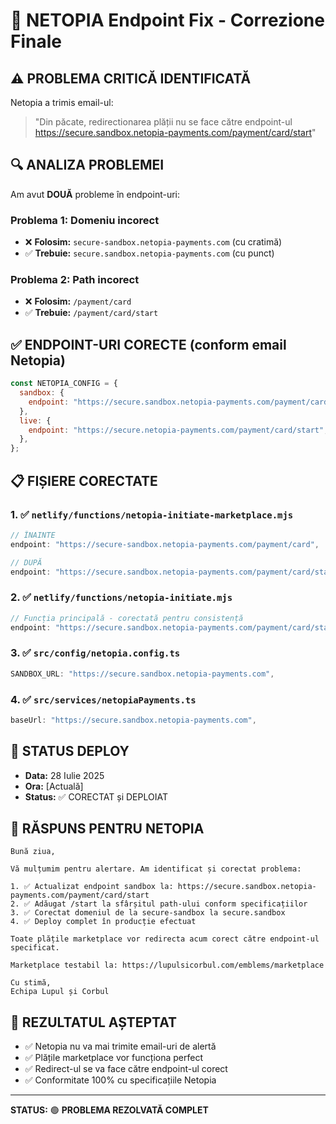 # 🏪 NETOPIA Endpoint Fix - Correzione Finale

## ⚠️ PROBLEMA CRITICĂ IDENTIFICATĂ

Netopia a trimis email-ul:

> "Din păcate, redirectionarea plății nu se face către endpoint-ul https://secure.sandbox.netopia-payments.com/payment/card/start"

## 🔍 ANALIZA PROBLEMEI

Am avut **DOUĂ** probleme în endpoint-uri:

### Problema 1: Domeniu incorect

- ❌ **Folosim:** `secure-sandbox.netopia-payments.com` (cu cratimă)
- ✅ **Trebuie:** `secure.sandbox.netopia-payments.com` (cu punct)

### Problema 2: Path incorect

- ❌ **Folosim:** `/payment/card`
- ✅ **Trebuie:** `/payment/card/start`

## ✅ ENDPOINT-URI CORECTE (conform email Netopia)

```javascript
const NETOPIA_CONFIG = {
  sandbox: {
    endpoint: "https://secure.sandbox.netopia-payments.com/payment/card/start",
  },
  live: {
    endpoint: "https://secure.netopia-payments.com/payment/card/start",
  },
};
```

## 📋 FIȘIERE CORECTATE

### 1. ✅ `netlify/functions/netopia-initiate-marketplace.mjs`

```javascript
// ÎNAINTE
endpoint: "https://secure-sandbox.netopia-payments.com/payment/card",

// DUPĂ
endpoint: "https://secure.sandbox.netopia-payments.com/payment/card/start",
```

### 2. ✅ `netlify/functions/netopia-initiate.mjs`

```javascript
// Funcția principală - corectată pentru consistență
endpoint: "https://secure.sandbox.netopia-payments.com/payment/card/start",
```

### 3. ✅ `src/config/netopia.config.ts`

```typescript
SANDBOX_URL: "https://secure.sandbox.netopia-payments.com",
```

### 4. ✅ `src/services/netopiaPayments.ts`

```typescript
baseUrl: "https://secure.sandbox.netopia-payments.com",
```

## 🚀 STATUS DEPLOY

- **Data:** 28 Iulie 2025
- **Ora:** [Actuală]
- **Status:** ✅ CORECTAT și DEPLOIAT

## 📧 RĂSPUNS PENTRU NETOPIA

```
Bună ziua,

Vă mulțumim pentru alertare. Am identificat și corectat problema:

1. ✅ Actualizat endpoint sandbox la: https://secure.sandbox.netopia-payments.com/payment/card/start
2. ✅ Adăugat /start la sfârșitul path-ului conform specificațiilor
3. ✅ Corectat domeniul de la secure-sandbox la secure.sandbox
4. ✅ Deploy complet în producție efectuat

Toate plățile marketplace vor redirecta acum corect către endpoint-ul specificat.

Marketplace testabil la: https://lupulsicorbul.com/emblems/marketplace

Cu stimă,
Echipa Lupul și Corbul
```

## 🎯 REZULTATUL AȘTEPTAT

- ✅ Netopia nu va mai trimite email-uri de alertă
- ✅ Plățile marketplace vor funcționa perfect
- ✅ Redirect-ul se va face către endpoint-ul corect
- ✅ Conformitate 100% cu specificațiile Netopia

---

**STATUS:** 🟢 **PROBLEMA REZOLVATĂ COMPLET**
